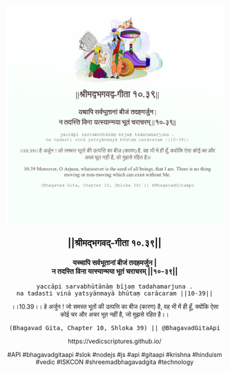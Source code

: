 <img src="../../asset/BG_10_39.png"/>
<center><h2>||श्रीमद्‍भगवद्‍-गीता १०.३९||</h2>
<h3>यच्चापि सर्वभूतानां बीजं तदहमर्जुन |<br/>न तदस्ति विना यत्स्यान्मया भूतं चराचरम् ||१०-३९||</h3>
<pre>yaccāpi sarvabhūtānāṃ bījaṃ tadahamarjuna .<br/>na tadasti vinā yatsyānmayā bhūtaṃ carācaram ||10-39||</pre>
<p>।।10.39।। हे अर्जुन ! जो समस्त भूतों की उत्पत्ति का बीज (कारण) है, वह भी में ही हूँ, क्योंकि ऐसा कोई चर और अचर भूत नहीं है, जो मुझसे रहित है।।</p>
<pre>(Bhagavad Gita, Chapter 10, Shloka 39) || @BhagavadGitaApi</pre><p>https://vedicscriptures.github.io/</p><p>#API #bhagavadgitaapi #slok #nodejs #js #api #gitaapi #krishna #hinduism #vedic #ISKCON #shreemadbhagavadgita #technology</p></center>